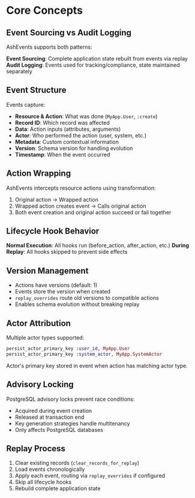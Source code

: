 # Core Concepts

## Event Sourcing vs Audit Logging
AshEvents supports both patterns:

**Event Sourcing**: Complete application state rebuilt from events via replay
**Audit Logging**: Events used for tracking/compliance, state maintained separately

## Event Structure
Events capture:
- **Resource & Action**: What was done (`MyApp.User`, `:create`)
- **Record ID**: Which record was affected 
- **Data**: Action inputs (attributes, arguments)
- **Actor**: Who performed the action (user, system, etc.)
- **Metadata**: Custom contextual information
- **Version**: Schema version for handling evolution
- **Timestamp**: When the event occurred

## Action Wrapping
AshEvents intercepts resource actions using transformation:
1. Original action → Wrapped action
2. Wrapped action creates event → Calls original action
3. Both event creation and original action succeed or fail together

## Lifecycle Hook Behavior
**Normal Execution**: All hooks run (before_action, after_action, etc.)
**During Replay**: All hooks skipped to prevent side effects

## Version Management
- Actions have versions (default: 1)
- Events store the version when created
- `replay_overrides` route old versions to compatible actions
- Enables schema evolution without breaking replay

## Actor Attribution
Multiple actor types supported:
```elixir
persist_actor_primary_key :user_id, MyApp.User
persist_actor_primary_key :system_actor, MyApp.SystemActor
```
Actor's primary key stored in event when action has matching actor type.

## Advisory Locking
PostgreSQL advisory locks prevent race conditions:
- Acquired during event creation
- Released at transaction end
- Key generation strategies handle multitenancy
- Only affects PostgreSQL databases

## Replay Process
1. Clear existing records (`clear_records_for_replay`)
2. Load events chronologically 
3. Apply each event, routing via `replay_overrides` if configured
4. Skip all lifecycle hooks
5. Rebuild complete application state